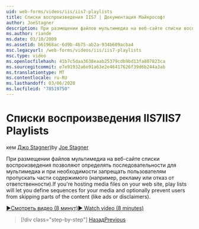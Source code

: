 ```yaml
---
uid: web-forms/videos/iis/iis7-playlists
title: Списки воспроизведения IIS7 | Документация Майкрософт
author: JoeStagner
description: При размещении файлов мультимедиа на веб-сайте списки воспроизведения позволяют определять последовательности для мультимедиа и при необходимости запрещать пользователям пропускать части t...
ms.author: riande
ms.date: 03/10/2009
ms.assetid: b61968ac-6d9b-4b75-ab2a-934b609acba4
msc.legacyurl: /web-forms/videos/iis/iis7-playlists
msc.type: video
ms.openlocfilehash: 41b7c5daa3638eaab25379cdb9bd13fa807823ca
ms.sourcegitcommit: e7e91932a6e91a63e2e46417626f39d6b244a3ab
ms.translationtype: MT
ms.contentlocale: ru-RU
ms.lasthandoff: 03/06/2020
ms.locfileid: "78519750"
---
```

# <a name="iis7-playlists"></a><span data-ttu-id="ea286-103">Списки воспроизведения IIS7</span><span class="sxs-lookup"><span data-stu-id="ea286-103">IIS7 Playlists</span></span>

<span data-ttu-id="ea286-104">кем [Джо Stagner)](https://github.com/JoeStagner)</span><span class="sxs-lookup"><span data-stu-id="ea286-104">by [Joe Stagner](https://github.com/JoeStagner)</span></span>

<span data-ttu-id="ea286-105">При размещении файлов мультимедиа на веб-сайте списки воспроизведения позволяют определять последовательности для мультимедиа и при необходимости запрещать пользователям пропускать части содержимого (например, рекламу или отказ от ответственности).</span><span class="sxs-lookup"><span data-stu-id="ea286-105">If you're hosting media files on your web site, play lists will let you define sequences for your media and optionally prevent users from skipping parts of the content (like ads or disclaimers).</span></span>

[<span data-ttu-id="ea286-106">&#9654;Смотреть видео (8 минут)</span><span class="sxs-lookup"><span data-stu-id="ea286-106">&#9654; Watch video (8 minutes)</span></span>](https://channel9.msdn.com/Blogs/ASP-NET-Site-Videos/iis7-playlists)

> [!div class="step-by-step"]
> [<span data-ttu-id="ea286-107">Назад</span><span class="sxs-lookup"><span data-stu-id="ea286-107">Previous</span></span>](bit-rate-throttling.md)
